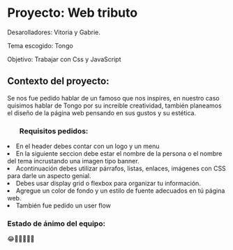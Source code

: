 <h1>Proyecto: Web tributo</h1>
<p>Desarolladores: Vitoria y Gabrie.</p>
<p>Tema escogido: Tongo</p>
<p>Objetivo: Trabajar con Css y JavaScript </p>
<h2>Contexto del proyecto:</h2>
<p>Se nos fue pedido hablar de un famoso que nos inspires, en nuestro caso quisimos hablar de Tongo por su increible creatividad, también planeamos el diseño de la página web pensando en sus gustos y su estética. </p>
<h3><ul>Requisitos pedidos:</ul></h3>
<li>En el header debes contar con un logo y un menu</li>
<li>En la siguiente seccion debe estar el nombre de la persona o el nombre del tema incrustando una imagen tipo banner.</li>
<li>Acontinuación debes  utilizar párrafos, listas, enlaces, imágenes con CSS para darle un aspecto genial.</li>
<li>Debes usar display grid o  flexbox para organizar tu información.</li>
<li>Agregue un color de fondo y un estilo de fuente adecuados en tú página web.</li>
<li>También fue pedido un user flow</li>
<h3>Estado de ánimo del equipo:</h3>
<p>😂🤯😵‍💫🤟🏻</p>
